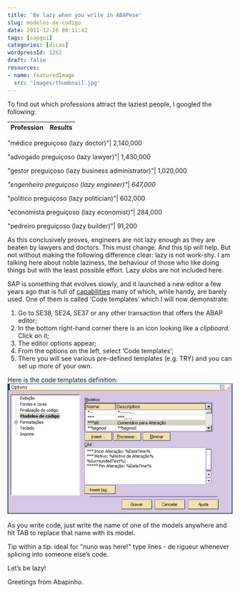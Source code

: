 ```yaml
---
title: 'Be lazy when you write in ABAPese'
slug: modelos-de-codigo
date: 2011-12-26 00:11:42
tags: [sapgui]
categories: [dicas]
wordpressId: 1262
draft: false
resources:
- name: featuredImage
  src: 'images/thumbnail.jpg'
---
```

To find out which professions attract the laziest people, I googled the following:

Profession| Results
---|---

"médico preguiçoso (lazy doctor)"| 2,140,000

"advogado preguiçoso (lazy lawyer)"| 1,430,000

"gestor preguiçoso (lazy business administrator)"| 1,020,000

_"engenheiro preguiçoso (lazy engineer)"_|  _647,000_

"político preguiçoso (lazy politician)"| 602,000

"economista preguiçoso (lazy economist)"| 284,000

"pedreiro preguiçoso (lazy builder)"| 91,200

As this conclusively proves, engineers are not lazy enough as they are beaten by lawyers and doctors. This must change. And this tip will help. But not without making the following difference clear: lazy is not work-shy. I am talking here about noble laziness, the behaviour of those who like doing things but with the least possible effort. Lazy slobs are not included here.

SAP is something that evolves slowly, and it launched a new editor a few years ago that is full of [capabilities][1] many of which, while handy, are barely used. One of them is called ‘Code templates’ which I will now demonstrate:

<!--more-->

  1. Go to SE38, SE24, SE37 or any other transaction that offers the ABAP editor;
  2. In the bottom right-hand corner there is an icon looking like a _clipboard_. Click on it;
  3. The editor options appear;
  4. From the options on the left, select ‘Code templates’;
  5. There you will see various pre-defined templates (e.g. TRY) and you can set up more of your own.

Here is the code templates definition:
![image][2]

As you write code, just write the name of one of the models anywhere and hit TAB to replace that name with its model.

Tip within a tip: ideal for "nuno was here!" type lines - de rigueur whenever splicing into someone else’s code.

Let’s be lazy!

Greetings from Abapinho.

   [1]: https://wiki.sdn.sap.com/wiki/display/ABAP/New+ABAP+Editor
   [2]: images/modelo_codigo_abap.png (modelo_codigo_abap)
